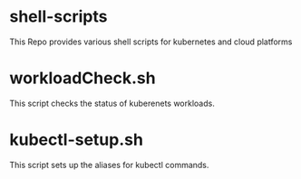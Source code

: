 # shell-scripts

This Repo provides various shell scripts for kubernetes and cloud platforms

# workloadCheck.sh
This script checks the status of kuberenets workloads.

# kubectl-setup.sh
This script sets up the aliases for kubectl commands.